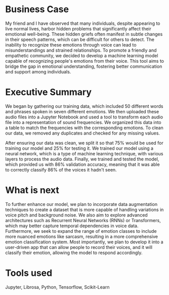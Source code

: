 # Business Case
My friend and I have observed that many individuals, despite appearing to live normal lives, harbor hidden problems that significantly affect their emotional well-being. These hidden griefs often manifest in subtle changes in their speech patterns, which can be difficult for others to detect. The inability to recognize these emotions through voice can lead to misunderstandings and strained relationships. To promote a friendly and empathetic community, we decided to develop a machine learning model capable of recognizing people's emotions from their voice. This tool aims to bridge the gap in emotional understanding, fostering better communication and support among individuals.

# Executive Summary
We began by gathering our training data, which included 50 different words and phrases spoken in seven different emotions. We then uploaded these audio files into a Jupyter Notebook and used a tool to transform each audio file into a representation of sound frequencies. We organized this data into a table to match the frequencies with the corresponding emotions. To clean our data, we removed any duplicates and checked for any missing values.

After ensuring our data was clean, we split it so that 75% would be used for training our model and 25% for testing it. We trained our model using a neural network, which is a type of machine learning technique, with various layers to process the audio data. Finally, we trained and tested the model, which provided us with 86% validation accuracy, meaning that it was able to correctly classify 86% of the voices it hadn't seen.

# What is next

To further enhance our model, we plan to incorporate data augmentation techniques to create a dataset that is more capable of handling variations in voice pitch and background noise. We also aim to explore advanced architectures such as Recurrent Neural Networks (RNNs) or Transformers, which may better capture temporal dependencies in voice data. Furthermore, we seek to expand the range of emotion classes to include more nuanced emotions like sarcasm, resulting in a more comprehensive emotion classification system. Most importantly, we plan to develop it into a user-driven app that can allow people to record their voices, and it will classify their emotion, allowing the model to respond accordingly.

# Tools used
Jupyter, Librosa, Python, Tensorflow, Scikit-Learn
